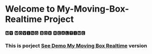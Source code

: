 # Welcome to My-Moving-Box-Realtime Project

🅼🆈 🅼🅾🆅🅸🅽🅶 🅱🅾🆇 🆁🅴🅰🅻🆃🅸🅼🅴

<h3> This is porject <a href="https://incandescent-marshmallow-0d2b72.netlify.app">See Demo My Moving Box Realtime</a> version </h3>
